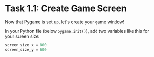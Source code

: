 # Task 1.1: Create Game Screen

Now that Pygame is set up, let's create your game window!

In your Python file (below `pygame.init()`), add two variables like this for your screen size:

```python
screen_size_x = 800
screen_size_y = 600
